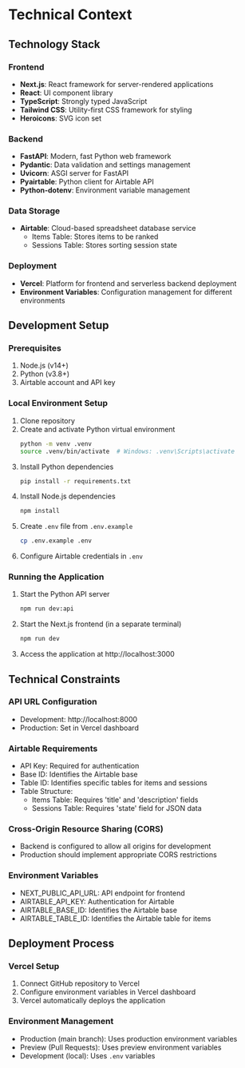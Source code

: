 # Technical Context

## Technology Stack

### Frontend
- **Next.js**: React framework for server-rendered applications
- **React**: UI component library
- **TypeScript**: Strongly typed JavaScript
- **Tailwind CSS**: Utility-first CSS framework for styling
- **Heroicons**: SVG icon set

### Backend
- **FastAPI**: Modern, fast Python web framework
- **Pydantic**: Data validation and settings management
- **Uvicorn**: ASGI server for FastAPI
- **Pyairtable**: Python client for Airtable API
- **Python-dotenv**: Environment variable management

### Data Storage
- **Airtable**: Cloud-based spreadsheet database service
  - Items Table: Stores items to be ranked
  - Sessions Table: Stores sorting session state

### Deployment
- **Vercel**: Platform for frontend and serverless backend deployment
- **Environment Variables**: Configuration management for different environments

## Development Setup

### Prerequisites
1. Node.js (v14+)
2. Python (v3.8+)
3. Airtable account and API key

### Local Environment Setup
1. Clone repository
2. Create and activate Python virtual environment
   ```bash
   python -m venv .venv
   source .venv/bin/activate  # Windows: .venv\Scripts\activate
   ```
3. Install Python dependencies
   ```bash
   pip install -r requirements.txt
   ```
4. Install Node.js dependencies
   ```bash
   npm install
   ```
5. Create `.env` file from `.env.example`
   ```bash
   cp .env.example .env
   ```
6. Configure Airtable credentials in `.env`

### Running the Application
1. Start the Python API server
   ```bash
   npm run dev:api
   ```
2. Start the Next.js frontend (in a separate terminal)
   ```bash
   npm run dev
   ```
3. Access the application at http://localhost:3000

## Technical Constraints

### API URL Configuration
- Development: http://localhost:8000
- Production: Set in Vercel dashboard

### Airtable Requirements
- API Key: Required for authentication
- Base ID: Identifies the Airtable base
- Table ID: Identifies specific tables for items and sessions
- Table Structure:
  - Items Table: Requires 'title' and 'description' fields
  - Sessions Table: Requires 'state' field for JSON data

### Cross-Origin Resource Sharing (CORS)
- Backend is configured to allow all origins for development
- Production should implement appropriate CORS restrictions

### Environment Variables
- NEXT_PUBLIC_API_URL: API endpoint for frontend
- AIRTABLE_API_KEY: Authentication for Airtable
- AIRTABLE_BASE_ID: Identifies the Airtable base
- AIRTABLE_TABLE_ID: Identifies the Airtable table for items

## Deployment Process

### Vercel Setup
1. Connect GitHub repository to Vercel
2. Configure environment variables in Vercel dashboard
3. Vercel automatically deploys the application

### Environment Management
- Production (main branch): Uses production environment variables
- Preview (Pull Requests): Uses preview environment variables
- Development (local): Uses `.env` variables 
